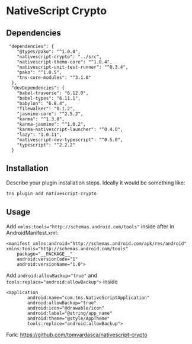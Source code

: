 # NativeScript Crypto

## Dependencies
```
 "dependencies": {
    "@types/pako": "^1.0.0",
    "nativescript-crypto": "../src",
    "nativescript-theme-core": "^1.0.4",
    "nativescript-unit-test-runner": "^0.3.4",
    "pako": "^1.0.5",
    "tns-core-modules": "^3.1.0"
  },
  "devDependencies": {
    "babel-traverse": "6.12.0",
    "babel-types": "6.11.1",
    "babylon": "6.8.4",
    "filewalker": "0.1.2",
    "jasmine-core": "^2.5.2",
    "karma": "^1.3.0",
    "karma-jasmine": "^1.0.2",
    "karma-nativescript-launcher": "^0.4.0",
    "lazy": "1.0.11",
    "nativescript-dev-typescript": "^0.5.0",
    "typescript": "^2.2.2"
  }
  ```
## Installation

Describe your plugin installation steps. Ideally it would be something like:

```javascript
tns plugin add nativescript-crypto
```

## Usage

Add `xmlns:tools="http://schemas.android.com/tools"` inside <manifest> after in AndroidManifest.xml:
```
<manifest xmlns:android="http://schemas.android.com/apk/res/android" xmlns:tools="http://schemas.android.com/tools"
	package="__PACKAGE__"
	android:versionCode="1"
	android:versionName="1.0">
```
Add `android:allowBackup="true"` and `tools:replace="android:allowBackup">` inside <application>
```
<application
		android:name="com.tns.NativeScriptApplication"
		android:allowBackup="true"
		android:icon="@drawable/icon"
		android:label="@string/app_name"
		android:theme="@style/AppTheme"
		tools:replace="android:allowBackup">
```


Fork: https://github.com/tomvardasca/nativescript-crypto
